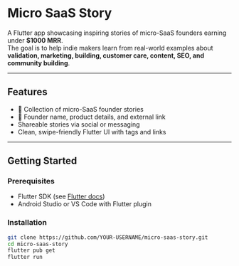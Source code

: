 # Micro SaaS Story

A Flutter app showcasing inspiring stories of micro-SaaS founders earning under **$1000 MRR**.  
The goal is to help indie makers learn from real-world examples about **validation, marketing, building, customer care, content, SEO, and community building**.

---

## Features
- 📰 Collection of micro-SaaS founder stories
- 👤 Founder name, product details, and external link
-  Shareable stories via social or messaging
-  Clean, swipe-friendly Flutter UI with tags and links

---

## Getting Started

### Prerequisites
- Flutter SDK (see [Flutter docs](https://docs.flutter.dev/get-started/install))
- Android Studio or VS Code with Flutter plugin

### Installation
```bash
git clone https://github.com/YOUR-USERNAME/micro-saas-story.git
cd micro-saas-story
flutter pub get
flutter run
